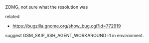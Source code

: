 ZOMG, not sure what the resolution was

related

* https://bugzilla.gnome.org/show_bug.cgi?id=772919

suggest GSM_SKIP_SSH_AGENT_WORKAROUND=1 in environment.
